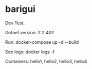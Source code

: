 # barigui
Dev Test.

Dotnet version: 2.2.402

Run: docker-compose up -d --build

See logs: docker logs -f <nome do container>

Containers: hello1, hello2, hello3, hello4

